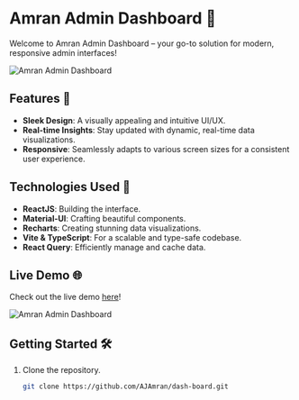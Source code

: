 # Amran Admin Dashboard 🚀

Welcome to Amran Admin Dashboard – your go-to solution for modern, responsive admin interfaces! 

![Amran Admin Dashboard]([https://your-dashboard-image-link.com](https://i.ibb.co/zhhsQ07/amran-admin-dashboard-netlify-app.png))

## Features 🌟

- **Sleek Design**: A visually appealing and intuitive UI/UX.
- **Real-time Insights**: Stay updated with dynamic, real-time data visualizations.
- **Responsive**: Seamlessly adapts to various screen sizes for a consistent user experience.

## Technologies Used 🚀

- **ReactJS**: Building the interface.
- **Material-UI**: Crafting beautiful components.
- **Recharts**: Creating stunning data visualizations.
- **Vite & TypeScript**: For a scalable and type-safe codebase.
- **React Query**: Efficiently manage and cache data.

## Live Demo 🌐

Check out the live demo [here](https://amran-admin-dashboard.netlify.app)!

![Amran Admin Dashboard](https://ibb.co/ynn0dbY)

## Getting Started 🛠️

1. Clone the repository.
   ```bash
   git clone https://github.com/AJAmran/dash-board.git
